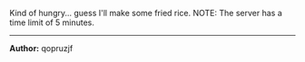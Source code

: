 Kind of hungry... guess I'll make some fried rice. 
NOTE: The server has a time limit of 5 minutes.

---
**Author:** qopruzjf
